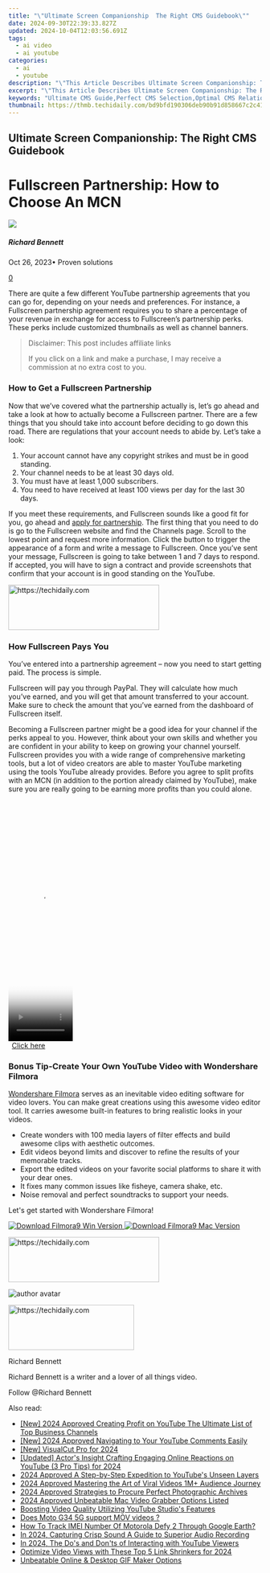 ```yaml
---
title: "\"Ultimate Screen Companionship  The Right CMS Guidebook\""
date: 2024-09-30T22:39:33.827Z
updated: 2024-10-04T12:03:56.691Z
tags:
  - ai video
  - ai youtube
categories:
  - ai
  - youtube
description: "\"This Article Describes Ultimate Screen Companionship: The Right CMS Guidebook\""
excerpt: "\"This Article Describes Ultimate Screen Companionship: The Right CMS Guidebook\""
keywords: "Ultimate CMS Guide,Perfect CMS Selection,Optimal CMS Relationship,Top CMS Partnership,Ideal CMS Matching,Best CMS Companion,Prime CMS Allyship"
thumbnail: https://thmb.techidaily.com/bd9bfd190306deb90b91d858667c2c41b78982227d8d0c9a830c7fb7735e577b.jpg
---
```


## Ultimate Screen Companionship: The Right CMS Guidebook

# Fullscreen Partnership: How to Choose An MCN

![](https://images.wondershare.com/filmora/article-images/richard-bennett.jpg)

##### Richard Bennett

 Oct 26, 2023• Proven solutions

[0](#commentsBoxSeoTemplate)

There are quite a few different YouTube partnership agreements that you can go for, depending on your needs and preferences. For instance, a Fullscreen partnership agreement requires you to share a percentage of your revenue in exchange for access to Fullscreen’s partnership perks. These perks include customized thumbnails as well as channel banners.

>  Disclaimer: This post includes affiliate links
>
>  If you click on a link and make a purchase, I may receive a commission at no extra cost to you.
>

### How to Get a Fullscreen Partnership

Now that we’ve covered what the partnership actually is, let’s go ahead and take a look at how to actually become a Fullscreen partner. There are a few things that you should take into account before deciding to go down this road. There are regulations that your account needs to abide by. Let’s take a look:

1. Your account cannot have any copyright strikes and must be in good standing.
2. Your channel needs to be at least 30 days old.
3. You must have at least 1,000 subscribers.
4. You need to have received at least 100 views per day for the last 30 days.

If you meet these requirements, and Fullscreen sounds like a good fit for you, go ahead and [apply for partnership](http://fullscreenmedia.co/apply/). The first thing that you need to do is go to the Fullscreen website and find the Channels page. Scroll to the lowest point and request more information. Click the button to trigger the appearance of a form and write a message to Fullscreen. Once you’ve sent your message, Fullscreen is going to take between 1 and 7 days to respond. If accepted, you will have to sign a contract and provide screenshots that confirm that your account is in good standing on the YouTube.

<!-- affiliate ads begin -->
<a href="https://aligracehair.sjv.io/c/5597632/2087234/19272" target="_top" id="2087234">
  <img src="//a.impactradius-go.com/display-ad/19272-2087234" border="0" alt="https://techidaily.com" width="300" height="90"/>
</a>
<img height="0" width="0" src="https://aligracehair.sjv.io/i/5597632/2087234/19272" style="position:absolute;visibility:hidden;" border="0" />
<!-- affiliate ads end -->

### How Fullscreen Pays You

You’ve entered into a partnership agreement – now you need to start getting paid. The process is simple.

Fullscreen will pay you through PayPal. They will calculate how much you’ve earned, and you will get that amount transferred to your account. Make sure to check the amount that you’ve earned from the dashboard of Fullscreen itself.

Becoming a Fullscreen partner might be a good idea for your channel if the perks appeal to you. However, think about your own skills and whether you are confident in your ability to keep on growing your channel yourself. Fullscreen provides you with a wide range of comprehensive marketing tools, but a lot of video creators are able to master YouTube marketing using the tools YouTube already provides. Before you agree to split profits with an MCN (in addition to the portion already claimed by YouTube), make sure you are really going to be earning more profits than you could alone.

<!-- affiliate ads begin -->
<span id="1977032">
					<video width="128" height="480" style="cursor:pointer"
           poster="//a.impactradius-go.com/display-clicktoplayimage/1977032.png"
           onclick="if(!this.playClicked){this.play();this.setAttribute('controls',true);this.playClicked=true;}">
	   <source src="//a.impactradius-go.com/display-ad/22993-1977032">
	   <img src="//a.impactradius-go.com/display-clicktoplayimage/1977032.png" style="border: none; height: 100%; width: 100%; object-fit: contain">
	</video>
	<div style="width:80px;text-align:center"><a href="javascript:window.open(decodeURIComponent('https%3A%2F%2Fhomestyler.sjv.io%2Fc%2F5597632%2F1977032%2F22993'), '_blank');void(0);">Click here</a></div>
</span>
<img height="0" width="0" src="https://imp.pxf.io/i/5597632/1977032/22993" style="position:absolute;visibility:hidden;" border="0" />
<!-- affiliate ads end -->

### Bonus Tip-Create Your Own YouTube Video with Wondershare Filmora

[Wondershare Filmora](https://tools.techidaily.com/wondershare/filmora/download/) serves as an inevitable video editing software for video lovers. You can make great creations using this awesome video editor tool. It carries awesome built-in features to bring realistic looks in your videos.

* Create wonders with 100 media layers of filter effects and build awesome clips with aesthetic outcomes.
* Edit videos beyond limits and discover to refine the results of your memorable tracks.
* Export the edited videos on your favorite social platforms to share it with your dear ones.
* It fixes many common issues like fisheye, camera shake, etc.
* Noise removal and perfect soundtracks to support your needs.

Let's get started with Wondershare Filmora!

[![Download Filmora9 Win Version](https://images.wondershare.com/filmora/guide/download-btn-win.jpg) ](https://tools.techidaily.com/wondershare/filmora/download/) [![Download Filmora9 Mac Version](https://images.wondershare.com/filmora/guide/download-btn-mac.jpg) ](https://tools.techidaily.com/wondershare/filmora/download/)

<!-- affiliate ads begin -->
<a href="https://appsumo.8odi.net/c/5597632/2137393/7443" target="_top" id="2137393">
  <img src="//a.impactradius-go.com/display-ad/7443-2137393" border="0" alt="https://techidaily.com" width="300" height="90"/>
</a>
<img height="0" width="0" src="https://appsumo.8odi.net/i/5597632/2137393/7443" style="position:absolute;visibility:hidden;" border="0" />
<!-- affiliate ads end -->

![author avatar](https://images.wondershare.com/filmora/article-images/richard-bennett.jpg)

<!-- affiliate ads begin -->
<a href="https://bluettius.sjv.io/c/5597632/2139108/17108" target="_top" id="2139108">
  <img src="//a.impactradius-go.com/display-ad/17108-2139108" border="0" alt="https://techidaily.com" width="250" height="90"/>
</a>
<img height="0" width="0" src="https://bluettius.sjv.io/i/5597632/2139108/17108" style="position:absolute;visibility:hidden;" border="0" />
<!-- affiliate ads end -->

Richard Bennett

Richard Bennett is a writer and a lover of all things video.

Follow @Richard Bennett

<ins class="adsbygoogle"
     style="display:block"
     data-ad-format="autorelaxed"
     data-ad-client="ca-pub-7571918770474297"
     data-ad-slot="1223367746"></ins>

<ins class="adsbygoogle"
     style="display:block"
     data-ad-client="ca-pub-7571918770474297"
     data-ad-slot="8358498916"
     data-ad-format="auto"
     data-full-width-responsive="true"></ins>

<span class="atpl-alsoreadstyle">Also read:</span>
<div><ul>
<li><a href="https://youtube-lab.techidaily.com/024-approved-creating-profit-on-youtube-the-ultimate-list-of-top-business-channels/"><u>[New] 2024 Approved Creating Profit on YouTube The Ultimate List of Top Business Channels</u></a></li>
<li><a href="https://youtube-lab.techidaily.com/024-approved-navigating-to-your-youtube-comments-easily/"><u>[New] 2024 Approved Navigating to Your YouTube Comments Easily</u></a></li>
<li><a href="https://youtube-lab.techidaily.com/isualcut-pro-for-2024/"><u>[New] VisualCut Pro for 2024</u></a></li>
<li><a href="https://youtube-lab.techidaily.com/ed-actors-insight-crafting-engaging-online-reactions-on-youtube-3-pro-tips-for-2024/"><u>[Updated] Actor's Insight Crafting Engaging Online Reactions on YouTube (3 Pro Tips) for 2024</u></a></li>
<li><a href="https://youtube-lab.techidaily.com/approved-a-step-by-step-expedition-to-youtubes-unseen-layers/"><u>2024 Approved A Step-by-Step Expedition to YouTube's Unseen Layers</u></a></li>
<li><a href="https://extra-skills.techidaily.com/2024-approved-mastering-the-art-of-viral-videos-1mplus-audience-journey/"><u>2024 Approved Mastering the Art of Viral Videos 1M+ Audience Journey</u></a></li>
<li><a href="https://fox-http.techidaily.com/2024-approved-strategies-to-procure-perfect-photographic-archives/"><u>2024 Approved Strategies to Procure Perfect Photographic Archives</u></a></li>
<li><a href="https://visual-screen-recording.techidaily.com/2024-approved-unbeatable-mac-video-grabber-options-listed/"><u>2024 Approved Unbeatable Mac Video Grabber Options Listed</u></a></li>
<li><a href="https://youtube-lab.techidaily.com/ing-video-quality-utilizing-youtube-studios-features/"><u>Boosting Video Quality Utilizing YouTube Studio's Features</u></a></li>
<li><a href="https://phone-solutions.techidaily.com/does-moto-g34-5g-support-mov-videos-by-aiseesoft-video-converter-play-mov-on-android/"><u>Does Moto G34 5G support MOV videos ?</u></a></li>
<li><a href="https://android-unlock.techidaily.com/how-to-track-imei-number-of-motorola-defy-2-through-google-earth-by-drfone-android/"><u>How To Track IMEI Number Of Motorola Defy 2 Through Google Earth?</u></a></li>
<li><a href="https://youtube-clips.techidaily.com/in-2024-capturing-crisp-sound-a-guide-to-superior-audio-recording/"><u>In 2024, Capturing Crisp Sound A Guide to Superior Audio Recording</u></a></li>
<li><a href="https://article-files.techidaily.com/in-2024-the-dos-and-donts-of-interacting-with-youtube-viewers/"><u>In 2024, The Do's and Don'ts of Interacting with YouTube Viewers</u></a></li>
<li><a href="https://facebook-record-videos.techidaily.com/optimize-video-views-with-these-top-5-link-shrinkers-for-2024/"><u>Optimize Video Views with These Top 5 Link Shrinkers for 2024</u></a></li>
<li><a href="https://youtube-docs.techidaily.com/table-online-and-desktop-gif-maker-options/"><u>Unbeatable Online & Desktop GIF Maker Options</u></a></li>
</ul></div>

